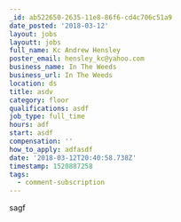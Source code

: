```yaml
---
_id: ab522650-2635-11e8-86f6-cd4c706c51a9
date_posted: '2018-03-12'
layout: jobs
layoutt: jobs
full_name: Kc Andrew Hensley
poster_email: hensley_kc@yahoo.com
business_name: In The Weeds
business_url: In The Weeds
location: ds
title: asdv
category: floor
qualifications: asdf
job_type: full_time
hours: adf
start: asdf
compensation: ''
how_to_apply: adfasdf
date: '2018-03-12T20:40:58.738Z'
timestamp: 1520887258
tags:
  - comment-subscription
---
```

sagf
